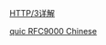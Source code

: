 


[HTTP/3详解](https://www.kancloud.cn/kancloud/http3-explained)

[quic RFC9000 Chinese](https://fangqiuhang.github.io/RFC9000_Chinese_Translation/)